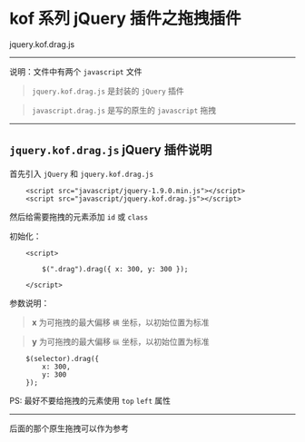 # kof 系列 jQuery 插件之拖拽插件

jquery.kof.drag.js

---

说明：文件中有两个 `javascript` 文件

> `jquery.kof.drag.js` 是封装的 `jQuery` 插件  

> `javascript.drag.js` 是写的原生的 `javascript` 拖拽 

---

## `jquery.kof.drag.js` jQuery 插件说明

首先引入 `jQuery` 和 `jquery.kof.drag.js` 

```
	<script src="javascript/jquery-1.9.0.min.js"></script>
	<script src="javascript/jquery.kof.drag.js"></script>
```

然后给需要拖拽的元素添加 `id` 或 `class`

初始化：

```
	<script>

		$(".drag").drag({ x: 300, y: 300 });

	</script>
```

参数说明：

> **x** 为可拖拽的最大偏移 `横` 坐标，以初始位置为标准

> **y** 为可拖拽的最大偏移 `纵` 坐标，以初始位置为标准

```
	$(selector).drag({ 
		x: 300,
		y: 300
	});
```

PS: 最好不要给拖拽的元素使用 `top` `left` 属性

---

后面的那个原生拖拽可以作为参考
